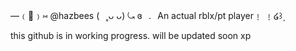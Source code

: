 —﹙🍏﹚⑅   @hazbees   (⠀˳ᴗ ᴗ)
               ⤿ ɞ⠀.⠀An actual rblx/pt player﹗ ﹗໒꒱۪


this github is in working progress. will be updated soon xp

